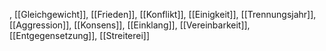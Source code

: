 , [[Gleichgewicht]], [[Frieden]], [[Konflikt]], [[Einigkeit]], [[Trennungsjahr]], [[Aggression]], [[Konsens]], [[Einklang]], [[Vereinbarkeit]], [[Entgegensetzung]], [[Streiterei]]